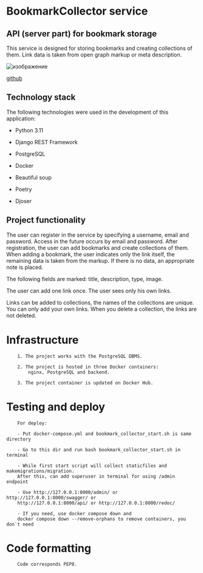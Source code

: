 # BookmarkCollector service


## API (server part) for bookmark storage

This service is designed for storing bookmarks and creating collections of them. Link data is taken from open graph markup or meta description.

![изображение](https://github.com/Samiel19/bookmark_collector/assets/116729352/38934722-34e8-4fc2-9dc6-8523d3b1eebf)


[github](https://github.com/Samiel19)

## Technology stack
The following technologies were used in the development of this application:

- Python 3.11

- Django REST Framework

- PostgreSQL

- Docker

- Beautiful soup

- Poetry

- Djoser

## Project functionality

The user can register in the service by specifying a username, email and password. Access in the future occurs by email and password. After registration, the user can add bookmarks and create collections of them. When adding a bookmark, the user indicates only the link itself, the remaining data is taken from the markup. If there is no data, an appropriate note is placed.

The following fields are marked:
title, description, type, image.

The user can add one link once. The user sees only his own links.

Links can be added to collections, the names of the collections are unique.
You can only add your own links. When you delete a collection, the links are not deleted.



# Infrastructure

        1. The project works with the PostgreSQL DBMS.

        2. The project is hosted in three Docker containers:
            nginx, PostgreSQL and backend.

        3. The project container is updated on Docker Hub.

# Testing and deploy

        For deploy:

        - Put docker-compose.yml and bookmark_collector_start.sh is same directory

        - Go to this dir and run bash bookmark_collector_start.sh in terminal

        - While first start script will collect staticfiles and makemigrations/migration. 
        After this, can add superuser in terminal for using /admin endpoint

        - Use http://127.0.0.1:8000/admin/ or http://127.0.0.1:8000/swagger/ or 
        http://127.0.0.1:8000/api/ or http://127.0.0.1:8000/redoc/
        
        - If you need, use docker compose down and 
        docker compose down --remove-orphans to remove containers, you don`t need


# Code formatting

        Code corresponds PEP8.
